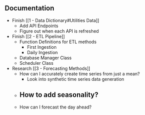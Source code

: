 ## Documentation
- Finish [[1 - Data Dictionary#Utilities Data]]
	- Add API Endpoints
	- Figure out when each API is refreshed
- Finish [[2 - ETL Pipeline]]
	- Function Definitions for ETL methods
		- First Ingestion
		- Daily Ingestion
	- Database Manager Class
	- Scheduler Class
- Research [[3 - Forecasting Methods]]
	- How can I accurately create time series from just a mean?
		- Look into synthetic time series data generation
	- How to add seasonality?
		- 
	- How can I forecast the day ahead?